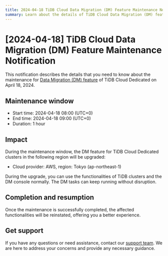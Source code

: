 ```yaml
---
title: 2024-04-18 TiDB Cloud Data Migration (DM) Feature Maintenance Notification
summary: Learn about the details of TiDB Cloud Data Migration (DM) feature maintenance on April 18, 2024, such as the maintenance window and impact.
---
```


# [2024-04-18] TiDB Cloud Data Migration (DM) Feature Maintenance Notification

This notification describes the details that you need to know about the maintenance for [Data Migration (DM) feature](/tidb-cloud/migrate-from-mysql-using-data-migration.md) of TiDB Cloud Dedicated on April 18, 2024.

## Maintenance window

- Start time: 2024-04-18 08:00 (UTC+0)
- End time: 2024-04-18 09:00 (UTC+0)
- Duration: 1 hour

## Impact

During the maintenance window, the DM feature for TiDB Cloud Dedicated clusters in the following region will be upgraded:

- Cloud provider: AWS, region: Tokyo (ap-northeast-1)

During the upgrade, you can use the functionalities of TiDB clusters and the DM console normally. The DM tasks can keep running without disruption.

## Completion and resumption

Once the maintenance is successfully completed, the affected functionalities will be reinstated, offering you a better experience.

## Get support

If you have any questions or need assistance, contact our [support team](/tidb-cloud/tidb-cloud-support.md). We are here to address your concerns and provide any necessary guidance.
